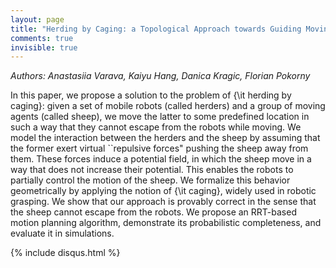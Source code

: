 ```yaml
---
layout: page
title: "Herding by Caging: a Topological Approach towards Guiding Moving Agents via Mobile Robots"
comments: true
invisible: true
---
```


<p class="text-left"><i>Authors: Anastasiia Varava, Kaiyu Hang, Danica Kragic, Florian Pokorny</i></p>

In this paper, we propose a solution to the problem of {\it herding by caging}: given a set of mobile robots (called  herders) and a group of moving agents (called  sheep), we move the latter to some predefined location in such a way that they cannot escape from the robots while moving. We model the interaction between the herders and the sheep by assuming that the former exert virtual ``repulsive forces" pushing the sheep away from them. These forces induce a potential field, in which the sheep move in a way that does not increase their potential. This enables the robots to partially control the motion of the sheep. We formalize this behavior geometrically by applying the notion of {\it caging}, widely used in robotic grasping. We show that our approach is provably correct in the sense that the sheep cannot escape from the robots. We propose an RRT-based motion planning algorithm, demonstrate its probabilistic completeness, and evaluate it in simulations.

{% include disqus.html %}